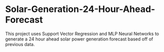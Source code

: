 # Solar-Generation-24-Hour-Ahead-Forecast
This project uses Support Vector Regression and MLP Neural Networks to generate a 24 hour ahead solar power generation forecast based off of previous data.
